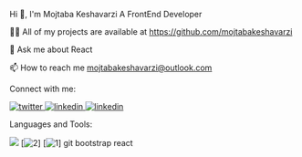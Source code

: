 Hi 👋, I'm Mojtaba Keshavarzi
A FrontEnd Developer

👨‍💻 All of my projects are available at https://github.com/mojtabakeshavarzi

💬 Ask me about React

📫 How to reach me mojtabakeshavarzi@outlook.com

Connect with me:
 
[![twitter](https://user-images.githubusercontent.com/77697725/231740758-6acb611d-eddc-48ad-a883-eb126dabad1e.png)
](twitter.com/mojtaba62339516) 
[![linkedin](https://user-images.githubusercontent.com/77697725/231741994-2f60a83a-a770-4f1a-8e9d-17d7d0b29464.png)
](https://www.facebook.com/profile.php?id=100025758308477) 
[![linkedin](https://user-images.githubusercontent.com/77697725/231741181-78a78844-75b9-47ee-a99e-c112c3d9feb6.png)
](https://www.linkedin.com/in/mojtaba-keshavarzi-561460195)

Languages and Tools:

![](https://user-images.githubusercontent.com/77697725/231744712-c2c8c267-1751-406f-954d-10f315d43455.png)
[![2](https://user-images.githubusercontent.com/77697725/231744902-67e3c65a-3791-4ac8-a21c-2c870d2520e4.png)]
[![1](https://user-images.githubusercontent.com/77697725/231745136-28a6f18c-8f94-4c63-8a33-fb7026a07148.png)]
git bootstrap react

